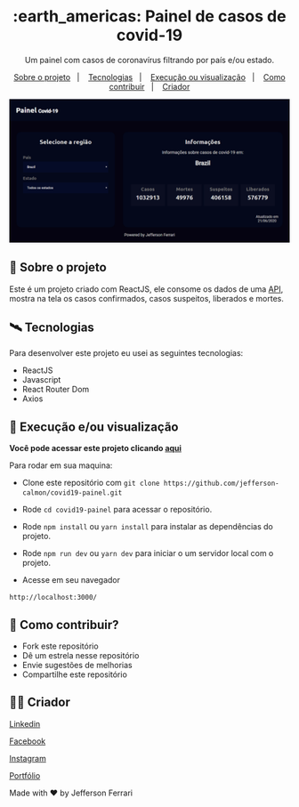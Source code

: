<div align="center">
<h1> :earth_americas: Painel de casos de covid-19</h1>
<p>Um painel com casos de coronavírus filtrando por país e/ou estado.</p>

<p align="center">
  <a href="#about">Sobre o projeto</a>&nbsp;&nbsp;&nbsp;|&nbsp;&nbsp;&nbsp;
  <a href="#tech">Tecnologias</a>&nbsp;&nbsp;&nbsp;|&nbsp;&nbsp;&nbsp;
  <a href="#get">Execução ou visualização</a>&nbsp;&nbsp;&nbsp;|&nbsp;&nbsp;&nbsp;
  <a href="#contribute">Como contribuir</a>&nbsp;&nbsp;&nbsp;|&nbsp;&nbsp;&nbsp;
  <a href="#creator">Criador</a>
</p>

<img src="img_readme/banner.png" alt="Painel covid-19 feito por Jefferson Ferrari">
</div>

<a id="about"></a>
## :book: Sobre o projeto

Este é um projeto criado com ReactJS, ele consome os dados de uma [API](https://covid19-brazil-api.now.sh/), mostra na tela os casos confirmados, casos suspeitos, liberados e mortes.

<a id="tech"></a>
## :artificial_satellite: Tecnologias

Para desenvolver este projeto eu usei as seguintes tecnologias:

- ReactJS
- Javascript
- React Router Dom
- Axios

<a id="get"></a>
## :rocket: Execução e/ou visualização

**Você pode acessar este projeto clicando [aqui](https://corona-v19.netlify.app)**

Para rodar em sua maquina:

- Clone este repositório com 
```git clone https://github.com/jefferson-calmon/covid19-painel.git```

- Rode ```cd covid19-painel``` para acessar o repositório.

- Rode ```npm install``` ou ```yarn install``` para instalar as dependências do projeto.

- Rode ```npm run dev``` ou ```yarn dev``` para iniciar o um servidor local com o projeto.

- Acesse em seu navegador
```
http://localhost:3000/
```

<a id="contribute"></a>
## :thinking: Como contribuir?

* Fork este repositório
* Dê um estrela nesse repositório
* Envie sugestões de melhorias
* Compartilhe este repositório

<a id="creator"></a>
## :man_technologist: Criador

[Linkedin](https://www.linkedin.com/in/jefferson-f-b24248191/)

[Facebook](https://www.facebook.com/profile.php?id=100005997739304)

[Instagram](https://www.instagram.com/jeffz1_/)

[Portfólio](https://jefferson-calmon.github.io/portfolio)

Made with :heart: by Jefferson Ferrari
